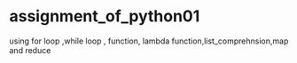 # assignment_of_python01
using for loop ,while loop , function, lambda function,list_comprehnsion,map and reduce
